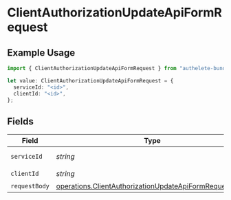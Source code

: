 # ClientAuthorizationUpdateApiFormRequest

## Example Usage

```typescript
import { ClientAuthorizationUpdateApiFormRequest } from "authelete-bundled/models/operations";

let value: ClientAuthorizationUpdateApiFormRequest = {
  serviceId: "<id>",
  clientId: "<id>",
};
```

## Fields

| Field                                                                                                                            | Type                                                                                                                             | Required                                                                                                                         | Description                                                                                                                      |
| -------------------------------------------------------------------------------------------------------------------------------- | -------------------------------------------------------------------------------------------------------------------------------- | -------------------------------------------------------------------------------------------------------------------------------- | -------------------------------------------------------------------------------------------------------------------------------- |
| `serviceId`                                                                                                                      | *string*                                                                                                                         | :heavy_check_mark:                                                                                                               | A service ID.                                                                                                                    |
| `clientId`                                                                                                                       | *string*                                                                                                                         | :heavy_check_mark:                                                                                                               | A client ID.<br/>                                                                                                                |
| `requestBody`                                                                                                                    | [operations.ClientAuthorizationUpdateApiFormRequestBody](../../models/operations/clientauthorizationupdateapiformrequestbody.md) | :heavy_minus_sign:                                                                                                               | N/A                                                                                                                              |